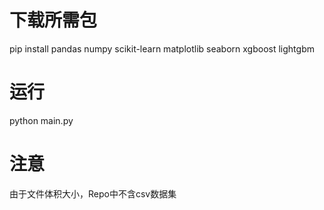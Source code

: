 # 下载所需包

pip install pandas numpy scikit-learn matplotlib seaborn xgboost lightgbm
# 运行
python main.py

# 注意

由于文件体积大小，Repo中不含csv数据集